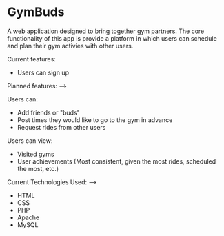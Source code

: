 # GymBuds

A web application designed to bring together gym partners. 
The core functionality of this app is provide a platform in which users can schedule and plan their gym activies with other users.

Current features:
  - Users can sign up

Planned features: -->

  Users can:
  - Add friends or "buds" 
  - Post times they would like to go to the gym in advance
  - Request rides from other users

  Users can view:
  - Visited gyms
  - User achievements (Most consistent, given the most rides, scheduled the most, etc.)


Current Technologies Used: -->
  - HTML
  - CSS
  - PHP
  - Apache
  - MySQL
